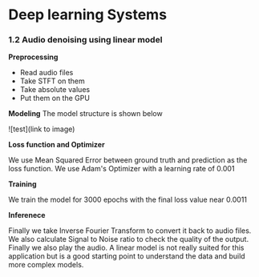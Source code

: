 # Deep learning Systems

### 1.2 Audio denoising using linear model

**Preprocessing**
- Read audio files
- Take STFT on them
- Take absolute values
- Put them on the GPU

**Modeling**
The model structure is shown below

![test](link to image)

**Loss function and Optimizer**

We use Mean Squared Error between ground truth and prediction as the loss function. We use Adam's Optimizer with a learning rate of 0.001

**Training**

We train the model for 3000 epochs with the final loss value near 0.0011

**Inferenece**

Finally we take Inverse Fourier Transform to convert it back to audio files. We also calculate Signal to Noise ratio to check the quality of the output. Finally we also play the audio. A linear model is not really suited for this application but is a good starting point to understand the data and build more complex models.
